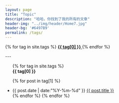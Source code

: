 ```yaml
---
layout: page
title: "Topic"
description: "哈哈，你找到了我的所有的文章"  
header-img: "../img/header/Home7.jpg" 
header-bg: '#6497B9'
permalink: /tags/
---
```


<div id='tag_cloud'>

{% for tag in site.tags %}
<a href="#{{ tag[0] }}" title="{{ tag[0] }}" rel="{{ tag[1].size }}">
  <strong>{{ tag[0] }}</strong>
</a>
{% endfor %}
</div>
---
<ul class="listing">
{% for tag in site.tags %}

  
  <div class="listing-seperator" id="{{ tag[0] }}">
    <strong>{{ tag[0] }}</strong>
  </div>

{% for post in tag[1] %}
  <li class="listing-item">
  <time datetime="{{ post.date | date:"%Y-%m-%d" }}">{{ post.date | date:"%Y-%m-%d" }}</time>
  <a href="{{ post.url }}" title="{{ post.title }}">{{ post.title }}</a>
  </li>
{% endfor %}
{% endfor %}
</ul>





